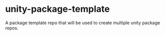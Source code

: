 # unity-package-template
A package template repo that will be used to create multiple unity package repos.
<!-- EXAMPLE_TEMPLATE_LIST_START -->
<!-- EXAMPLE_TEMPLATE_LIST_END -->
